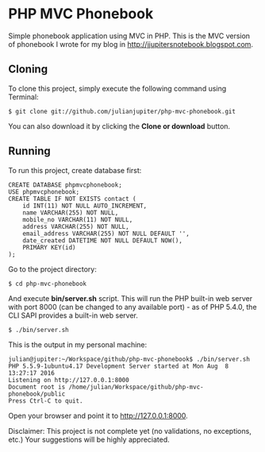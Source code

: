 # PHP MVC Phonebook
Simple phonebook application using MVC in PHP. This is the MVC version of phonebook I wrote for my blog in http://jjupitersnotebook.blogspot.com.

## Cloning
To clone this project, simply execute the following command using Terminal:
```
$ git clone git://github.com/julianjupiter/php-mvc-phonebook.git
```
You can also download it by clicking the **Clone or download** button.

## Running
To run this project, create database first:
```
CREATE DATABASE phpmvcphonebook;
USE phpmvcphonebook;
CREATE TABLE IF NOT EXISTS contact (
    id INT(11) NOT NULL AUTO_INCREMENT,
    name VARCHAR(255) NOT NULL,
    mobile_no VARCHAR(11) NOT NULL,
    address VARCHAR(255) NOT NULL,
    email_address VARCHAR(255) NOT NULL DEFAULT '',
    date_created DATETIME NOT NULL DEFAULT NOW(),
    PRIMARY KEY(id)
);
```
Go to the project directory:
```
$ cd php-mvc-phonebook
```
And execute **bin/server.sh** script. This will run the PHP built-in web server with port 8000 (can be changed to any available port) - as of PHP 5.4.0, the CLI SAPI provides a built-in web server.
```
$ ./bin/server.sh
```
This is the output in my personal machine:
```
julian@jupiter:~/Workspace/github/php-mvc-phonebook$ ./bin/server.sh
PHP 5.5.9-1ubuntu4.17 Development Server started at Mon Aug  8 13:27:17 2016
Listening on http://127.0.0.1:8000
Document root is /home/julian/Workspace/github/php-mvc-phonebook/public
Press Ctrl-C to quit.
``` 
Open your browser and point it to http://127.0.0.1:8000.

Disclaimer: This project is not complete yet (no validations, no exceptions, etc.) Your suggestions will be highly appreciated.